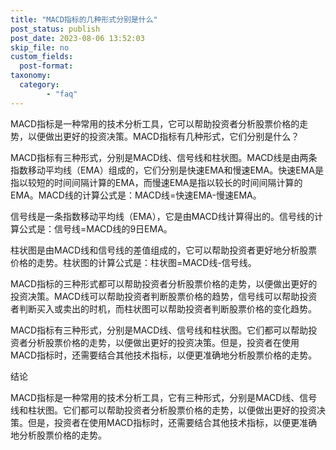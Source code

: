 ```yaml
---
title: "MACD指标的几种形式分别是什么"
post_status: publish
post_date: 2023-08-06 13:52:03
skip_file: no
custom_fields: 
  post-format: 
taxonomy:
  category:
        - "faq"
---
```


MACD指标是一种常用的技术分析工具，它可以帮助投资者分析股票价格的走势，以便做出更好的投资决策。MACD指标有几种形式，它们分别是什么？

MACD指标有三种形式，分别是MACD线、信号线和柱状图。MACD线是由两条指数移动平均线（EMA）组成的，它们分别是快速EMA和慢速EMA。快速EMA是指以较短的时间间隔计算的EMA，而慢速EMA是指以较长的时间间隔计算的EMA。MACD线的计算公式是：MACD线=快速EMA-慢速EMA。

信号线是一条指数移动平均线（EMA），它是由MACD线计算得出的。信号线的计算公式是：信号线=MACD线的9日EMA。

柱状图是由MACD线和信号线的差值组成的，它可以帮助投资者更好地分析股票价格的走势。柱状图的计算公式是：柱状图=MACD线-信号线。

MACD指标的三种形式都可以帮助投资者分析股票价格的走势，以便做出更好的投资决策。MACD线可以帮助投资者判断股票价格的趋势，信号线可以帮助投资者判断买入或卖出的时机，而柱状图可以帮助投资者判断股票价格的变化趋势。

MACD指标有三种形式，分别是MACD线、信号线和柱状图。它们都可以帮助投资者分析股票价格的走势，以便做出更好的投资决策。但是，投资者在使用MACD指标时，还需要结合其他技术指标，以便更准确地分析股票价格的走势。

结论

MACD指标是一种常用的技术分析工具，它有三种形式，分别是MACD线、信号线和柱状图。它们都可以帮助投资者分析股票价格的走势，以便做出更好的投资决策。但是，投资者在使用MACD指标时，还需要结合其他技术指标，以便更准确地分析股票价格的走势。
